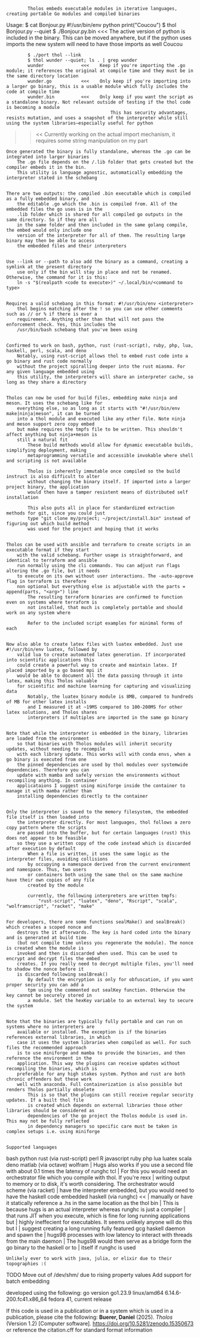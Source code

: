             Tholos embeds executable modules in iterative languages, creating portable Go modules and compiled binaries

Usage:      $ cat Bonjour.py 
            #!/usr/bin/env python
            print("Coucou")
            $ thol Bonjour.py --quiet
            $ ./Bonjour.py.bin  <<<    The active version of python is included in the binary. This can be moved anywhere, but if the python uses imports the new system will need to have those imports as well
            Coucou

            $ ./port thol --link
            $ thol wunder --quiet; ls . | grep wunder
            wunder              <<<    Keep if you're importing the .go module; it references the original at compile time and they must be in the same directory location
            wunder.go           <<<    Only keep if you're importing into a larger go binary, this is a usable module which fully includes the code at compile time
            wunder.bin          <<<    Only keep if you want the script as a standalone binary. Not relevant outside of testing if the thol code is becoming a module
                                           This has security advantages, resists mutation, and uses a snapshot of the interpreter while still using the system libraries—especially useful for python


>><< Currently working on the actual import mechanism, it requires some string manipulation on my part


    Once generated the binary is fully standalone, whereas the .go can be integrated into larger binaries
        The .go file depends on the /.lib folder that gets created but the compiler embeds it in the bin.
        This utility is language agnostic, automatically embedding the interpreter stated in the schebang


    There are two outputs: the compiled .bin executable which is compiled as a fully embedded binary, and
        the editable .go which the .bin is compiled from. All of the embedded files the go uses is in the
        .lib folder which is shared for all compiled go outputs in the same directory. So if they are all
        in the same folder and then included in the same golang compile, the embed would only include one
        version of the interpreter for all of them. The resulting large binary may then be able to access
        the embedded files and their interpreters


    Use --link or --path to also add the binary as a command, creating a symlink at the present directory
        use only if the bin will stay in place and not be renamed. Otherwise, the command for it is this:
        ln -s "$(realpath <code to execute>)" ~/.local/bin/<command to type>


    Requires a valid schebang in this format: #!/usr/bin/env <interpreter>
        thol begins matching after the ! so you can use other comments such as // or % if there is ever a
        requirement. Anything other than that will not pass the enforcement check. Yes, this includes the
        /usr/bin/bash schebang that you've been using


    Confirmed to work on bash, python, rust (rust-script), ruby, php, lua, haskell, perl, scala, and deno
        Notably, using rust-script allows thol to embed rust code into a go binary and rust code normally
        without the project spiralling deeper into the rust miasma. For any given language embedded using
        this utility, the interpreters will share an interpreter cache, so long as they share a directory


    Tholos can now be used for build files, embedding make ninja and meson. It uses the schebang like for
        everything else, so as long as it starts with "#!/usr/bin/env make|ninja|meson", it can be turned
        into a thol module and executed like any other file. Note ninja and meson support zero copy embed
        but make requires the tmpfs file to be written. This shouldn't affect anything but ninja+meson is
        still a natural fit
            These build methods would allow for dynamic executable builds, simplifying deployment, making
            metaprogramming versatile and accessible invokable where shell and scripting is not available

            Tholos is inherently immutable once compiled so the build instruct is also difficult to alter
            without changing the binary itself. If imported into a larger project binary, the application
            would then have a tamper resistent means of distributed self installation

            This also puts all in place for standardized extraction methods for git, since you could just
            type "git clone my/project; ~/project/install.bin" instead of figuring out which build method
            was used for the project and hoping that it works


    Tholos can be used with ansible and terraform to create scripts in an executable format if they start
        with the valid schebang. Further usage is straightforward, and identical to terraform and ansible
        run normally using the cli commands. You can adjust run flags altering the .go file, but it needs
        to execute on its own without user interactions. The -auto-approve flag in terraform is therefore
        non optional but everything else is adjustable with the parts = append(parts, "<arg>") line
            The resulting terraform binaries are confirmed to function even on systems where terraform is
            not installed, that much is completely portable and should work on any system where

            Refer to the included script examples for minimal forms of each


    Now also able to create latex files with luatex embedded. Just use #!/usr/bin/env luatex, followed by
        valid lua to create automated latex generation. If incorporated into scientific applications this
        could create a powerful way to create and maintain latex. If placed imported by a go based mpi it
        would be able to document all the data passing through it into latex, making this Tholos valuable
        for scientific and machine learning for capturing and visualizing data
            Notably, the luatex binary module is 8MB, compared to hundreds of MB for other latex installs
            and I measured it at ~19MS compared to 100-200MS for other latex solutions, and Tholos shares
            interpreters if multiples are imported in the same go binary


    Note that while the interpreter is embedded in the binary, libraries are loaded from the environment
        so that binaries with Tholos modules will inherit security updates, without needing to recompile
        with each library update. This works will with conda envs, when a go binary is executed from one
        the pinned dependencies are used by thol modules over systemwide dependencies. Therefore you can
        update with mamba and safely version the environments without recompiling anything. In container
        applicataions I suggest using miniforge inside the container to manage it with mamba rather than
        installing dependencies directly to the container


    Only the interpreter is saved to the memory filesystem, the embedded file itself is then loaded into
        the interpreter directly. For most languages, thol follows a zero copy pattern where the scripts
        are passed into the buffer, but for certain languages (rust) this does not appear to be feasible
        so they use a written copy of the code instead which is discarded after execution by default
            When a file is written, it uses the same logic as the interpreter files, avoiding collisions
            by occupying a namespace derived from the current environment and namespace. Thus, two users
            or containers both using the same thol on the same machine have their own copies of any file
            created by the module

            currently, the following interpreters are written tmpfs:
                "rust-script", "luatex", "deno", "Rscript", "scala", "wolframscript", "racket", "make"


    For developers, there are some functions sealMake() and sealBreak() which creates a scoped nonce and
        destroys the it afterwards. The key is hard coded into the binary and is generated at build time
        (but not compile time unless you regenerate the module). The nonce is created when the module is
        invoked and then is discarded when used. This can be used to encrypt and decrypt files the embed
        creates. If you really need to decrypt multiple files, you'll need to shadow the nonce before it
        is discarded following sealBreak()
            By default the encryption is only for obfuscation, if you want proper security you can add a
            tpm using the commented out sealKey function. Otherwise the key cannot be securely stored in
            a module. Set the hexKey variable to an external key to secure the system


    Note that the binaries are typically fully portable and can run on systems where no interpreters are
        available or installed. The exception is if the binaries references external libraries, in which
        case it uses the system libraries when compiled as well. For such files the recommended approach
        is to use miniforge and mamba to provide the binaries, and then reference the environment in the
        application. This way the plugins can receive updates without recompiling the binaries, which is
        preferable for any high stakes system. Python and rust are both chronic offenders but these work
        well with anaconda. Full containerization is also possible but renders Tholos partially obselete
            This is so that the plugins can still receive regular security updates. If a built thol file
            is created which depends on external libraries those other libraries should be considered as
            dependencies of the go project the Tholos module is used in. This may not be fully reflected
            in dependency managers so specific care must be taken in complex setups i.e. using miniforge


    Supported languages
bash
python
rust      (via rust-script)
perl
R
javascript
ruby
php
lua
luatex
scala
deno
matlab    (via octave)
wolfram                    | Hugs also works if you use a second file with about 0.1 times the latenxy of runghc
tcl                        | For this you would need an orchestrator file which you compile with thol. If you're
rexx                       | writing output to memory or to disk, it's worth considering. The orchestrator would
scheme    (via racket)     | have the interpreter embedded, but you would need to have the haskell code embedded
haskell   (via runghc)  << | manually or have it statically reference a .hs in the same location as the thol bin
                           |     This is because hugs is an actual interpreter whereas runghc is just a compiler
                           |     that runs JIT when you execute, which is fine for long running applications but
                           |     highly ineffecient for executables. It seems unlikely anyone will do this but I
                           |     suggest creating a long running fully featured gcg haskell daemon and spawn the
                           |     hugs98 processes with low latency to interact with threads from the main daemon
                           |     The hugs98 would then serve as a bridge form the go binary to the haskell or to
                           |     itself if runghc is used


    Unlikely ever to work with java, julia, or elixir due to their topographies :(


TODO
    Move out of /dev/shm/ due to rising property values
    Add support for batch embedding


developed using the following:
    go version go1.23.9 linux/amd64
    6.14.6-200.fc41.x86_64
        fedora 41, current release


If this code is used in a publication or in a system which is used in a publication, please cite the following:
    **Buerer, Daniel** (2025). *Tholos* (Version 1.2) [Computer software].
    https://doi.org/10.5281/zenodo.15350673
or reference the citation.cff for standard format information
